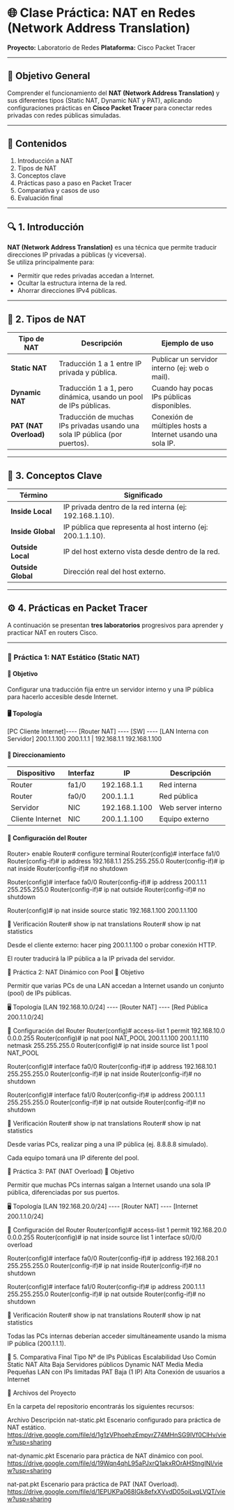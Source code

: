 # 🌐 Clase Práctica: NAT en Redes (Network Address Translation)

**Proyecto:** Laboratorio de Redes
**Plataforma:** Cisco Packet Tracer  

---

## 🧭 Objetivo General

Comprender el funcionamiento del **NAT (Network Address Translation)** y sus diferentes tipos (Static NAT, Dynamic NAT y PAT), aplicando configuraciones prácticas en **Cisco Packet Tracer** para conectar redes privadas con redes públicas simuladas.

---

## 📘 Contenidos

1. Introducción a NAT  
2. Tipos de NAT  
3. Conceptos clave  
4. Prácticas paso a paso en Packet Tracer  
5. Comparativa y casos de uso  
6. Evaluación final  

---

## 🔍 1. Introducción

**NAT (Network Address Translation)** es una técnica que permite traducir direcciones IP privadas a públicas (y viceversa).  
Se utiliza principalmente para:

- Permitir que redes privadas accedan a Internet.  
- Ocultar la estructura interna de la red.  
- Ahorrar direcciones IPv4 públicas.  

---

## 🧩 2. Tipos de NAT

| Tipo de NAT | Descripción | Ejemplo de uso |
|--------------|--------------|----------------|
| **Static NAT** | Traducción 1 a 1 entre IP privada y pública. | Publicar un servidor interno (ej: web o mail). |
| **Dynamic NAT** | Traducción 1 a 1, pero dinámica, usando un pool de IPs públicas. | Cuando hay pocas IPs públicas disponibles. |
| **PAT (NAT Overload)** | Traducción de muchas IPs privadas usando una sola IP pública (por puertos). | Conexión de múltiples hosts a Internet usando una sola IP. |

---

## 🧠 3. Conceptos Clave

| Término | Significado |
|----------|--------------|
| **Inside Local** | IP privada dentro de la red interna (ej: 192.168.1.10). |
| **Inside Global** | IP pública que representa al host interno (ej: 200.1.1.10). |
| **Outside Local** | IP del host externo vista desde dentro de la red. |
| **Outside Global** | Dirección real del host externo. |

---

## ⚙️ 4. Prácticas en Packet Tracer

A continuación se presentan **tres laboratorios** progresivos para aprender y practicar NAT en routers Cisco.

---

### 🧪 Práctica 1: NAT Estático (Static NAT)

#### 🎯 Objetivo
Configurar una traducción fija entre un servidor interno y una IP pública para hacerlo accesible desde Internet.

#### 🖥️ Topología
[PC Cliente Internet]---- [Router NAT] ---- [SW] ---- [LAN Interna con Servidor]
200.1.1.100 200.1.1.1 | 192.168.1.1 192.168.1.100


#### 🧰 Direccionamiento
| Dispositivo | Interfaz | IP | Descripción |
|--------------|-----------|----|--------------|
| Router | fa1/0 | 192.168.1.1 | Red interna |
| Router | fa0/0 | 200.1.1.1 | Red pública |
| Servidor | NIC | 192.168.1.100 | Web server interno |
| Cliente Internet | NIC | 200.1.1.100 | Equipo externo |

#### 🔧 Configuración del Router

Router> enable
Router# configure terminal
Router(config)# interface fa1/0
Router(config-if)# ip address 192.168.1.1 255.255.255.0
Router(config-if)# ip nat inside
Router(config-if)# no shutdown

Router(config)# interface fa0/0
Router(config-if)# ip address 200.1.1.1 255.255.255.0
Router(config-if)# ip nat outside
Router(config-if)# no shutdown

Router(config)# ip nat inside source static 192.168.1.100 200.1.1.100

🧩 Verificación
Router# show ip nat translations
Router# show ip nat statistics

Desde el cliente externo: hacer ping 200.1.1.100 o probar conexión HTTP.

El router traducirá la IP pública a la IP privada del servidor.


🧪 Práctica 2: NAT Dinámico con Pool
🎯 Objetivo

Permitir que varias PCs de una LAN accedan a Internet usando un conjunto (pool) de IPs públicas.

🖥️ Topología
[LAN 192.168.10.0/24] ---- [Router NAT] ---- [Red Pública 200.1.1.0/24]

🔧 Configuración del Router
Router(config)# access-list 1 permit 192.168.10.0 0.0.0.255
Router(config)# ip nat pool NAT_POOL 200.1.1.100 200.1.1.110 netmask 255.255.255.0
Router(config)# ip nat inside source list 1 pool NAT_POOL

Router(config)# interface fa0/0
Router(config-if)# ip address 192.168.10.1 255.255.255.0
Router(config-if)# ip nat inside
Router(config-if)# no shutdown

Router(config)# interface fa1/0
Router(config-if)# ip address 200.1.1.1 255.255.255.0
Router(config-if)# ip nat outside
Router(config-if)# no shutdown

🧩 Verificación
Router# show ip nat translations
Router# show ip nat statistics

Desde varias PCs, realizar ping a una IP pública (ej. 8.8.8.8 simulado).

Cada equipo tomará una IP diferente del pool.


🧪 Práctica 3: PAT (NAT Overload)
🎯 Objetivo

Permitir que muchas PCs internas salgan a Internet usando una sola IP pública, diferenciadas por sus puertos.

🖥️ Topología
[LAN 192.168.20.0/24] ---- [Router NAT] ---- [Internet 200.1.1.0/24]

🔧 Configuración del Router
Router(config)# access-list 1 permit 192.168.20.0 0.0.0.255
Router(config)# ip nat inside source list 1 interface s0/0/0 overload

Router(config)# interface fa0/0
Router(config-if)# ip address 192.168.20.1 255.255.255.0
Router(config-if)# ip nat inside
Router(config-if)# no shutdown

Router(config)# interface fa1/0
Router(config-if)# ip address 200.1.1.1 255.255.255.0
Router(config-if)# ip nat outside
Router(config-if)# no shutdown

🧩 Verificación
Router# show ip nat translations
Router# show ip nat statistics

Todas las PCs internas deberían acceder simultáneamente usando la misma IP pública (200.1.1.1).


🧾 5. Comparativa Final
Tipo		Nº de IPs Públicas	Escalabilidad	Uso Común
Static  NAT	Alta			Baja		Servidores públicos
Dynamic NAT	Media			Media		Pequeñas LAN con IPs limitadas
PAT		Baja (1 IP)		Alta		Conexión de usuarios a Internet


📂 Archivos del Proyecto

En la carpeta del repositorio encontrarás los siguientes recursos:

Archivo	Descripción
nat-static.pkt	Escenario configurado para práctica de NAT estático.
https://drive.google.com/file/d/1g1zVPhoehzEmpyrZ74MHnSG9lVf0ClHv/view?usp=sharing

nat-dynamic.pkt	Escenario para práctica de NAT dinámico con pool.
https://drive.google.com/file/d/19Wqn4qhL95aPJxrQ1akxROrAHStngINl/view?usp=sharing

nat-pat.pkt	Escenario para práctica de PAT (NAT Overload).
https://drive.google.com/file/d/1EPUKPa068IGk8efxXVvdD05oiLvqLVQT/view?usp=sharing





